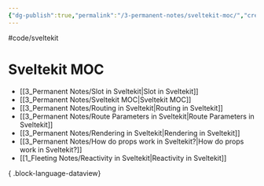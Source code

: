 ```yaml
---
{"dg-publish":true,"permalink":"/3-permanent-notes/sveltekit-moc/","created":"2023-06-15 21:38","updated":"2023-08-02 14:53"}
---
```


#code/sveltekit 

# Sveltekit MOC
- [[3_Permanent Notes/Slot in Sveltekit\|Slot in Sveltekit]]
- [[3_Permanent Notes/Sveltekit MOC\|Sveltekit MOC]]
- [[3_Permanent Notes/Routing in Sveltekit\|Routing in Sveltekit]]
- [[3_Permanent Notes/Route Parameters in Sveltekit\|Route Parameters in Sveltekit]]
- [[3_Permanent Notes/Rendering in Sveltekit\|Rendering in Sveltekit]]
- [[3_Permanent Notes/How do props work in Sveltekit?\|How do props work in Sveltekit?]]
- [[1_Fleeting Notes/Reactivity in Sveltekit\|Reactivity in Sveltekit]]

{ .block-language-dataview}